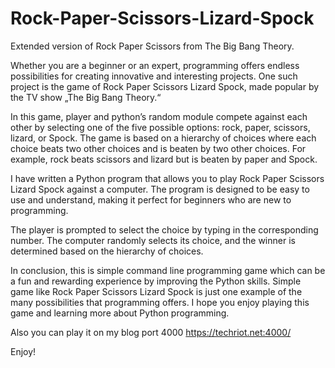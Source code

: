 # Rock-Paper-Scissors-Lizard-Spock
Extended version of Rock Paper Scissors from The Big Bang Theory.

Whether you are a beginner or an expert, programming offers endless possibilities for creating innovative and interesting projects. One such project is the game of Rock Paper Scissors Lizard Spock, made popular by the TV show „The Big Bang Theory.“

In this game, player and python’s random module compete against each other by selecting one of the five possible options: rock, paper, scissors, lizard, or Spock. The game is based on a hierarchy of choices where each choice beats two other choices and is beaten by two other choices. For example, rock beats scissors and lizard but is beaten by paper and Spock.

I have written a Python program that allows you to play Rock Paper Scissors Lizard Spock against a computer. The program is designed to be easy to use and understand, making it perfect for beginners who are new to programming.

The player is prompted to select the choice by typing in the corresponding number. The computer randomly selects its choice, and the winner is determined based on the hierarchy of choices.

In conclusion, this is simple command line programming game which can be a fun and rewarding experience by improving the Python skills. Simple game like Rock Paper Scissors Lizard Spock is just one example of the many possibilities that programming offers. I hope you enjoy playing this game and learning more about Python programming.

Also you can play it on my blog port 4000 https://techriot.net:4000/

Enjoy!
